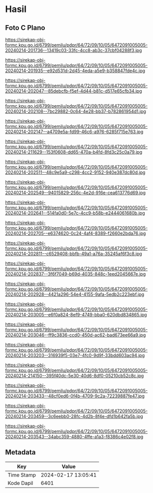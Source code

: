 # Hasil

## Foto C Plano

https://sirekap-obj-formc.kpu.go.id/6799/pemilu/pdpr/64/72/09/10/05/6472091005005-20240214-201736--13419c03-33fc-4cc8-ab3c-37cbf04288f3.jpg

https://sirekap-obj-formc.kpu.go.id/6799/pemilu/pdpr/64/72/09/10/05/6472091005005-20240214-201935--e92d531d-2d45-4eda-a5e9-b358847fde4c.jpg

https://sirekap-obj-formc.kpu.go.id/6799/pemilu/pdpr/64/72/09/10/05/6472091005005-20240214-202047--85debcfb-f5ef-4d44-b81c-d517e65cfb34.jpg

https://sirekap-obj-formc.kpu.go.id/6799/pemilu/pdpr/64/72/09/10/05/6472091005005-20240214-202108--7bc29882-0c64-4e28-bb37-b782861954d1.jpg

https://sirekap-obj-formc.kpu.go.id/6799/pemilu/pdpr/64/72/09/10/05/6472091005005-20240214-202147--a4709e5a-fd99-46c6-a976-6285f715e763.jpg

https://sirekap-obj-formc.kpu.go.id/6799/pemilu/pdpr/64/72/09/10/05/6472091005005-20240214-211629--153f0608-dd65-470a-b4fd-8fd3c25c0a79.jpg

https://sirekap-obj-formc.kpu.go.id/6799/pemilu/pdpr/64/72/09/10/05/6472091005005-20240214-202511--48c9e5a9-c298-4cc2-9152-940e387dc80d.jpg

https://sirekap-obj-formc.kpu.go.id/6799/pemilu/pdpr/64/72/09/10/05/6472091005005-20240214-202549--94015829-256c-4e2d-916e-cea613776d69.jpg

https://sirekap-obj-formc.kpu.go.id/6799/pemilu/pdpr/64/72/09/10/05/6472091005005-20240214-202641--514fa0d0-5e7c-4cc9-b58b-e2444061680b.jpg

https://sirekap-obj-formc.kpu.go.id/6799/pemilu/pdpr/64/72/09/10/05/6472091005005-20240214-202705--e6374620-0c24-4af4-8389-f2660e2bda76.jpg

https://sirekap-obj-formc.kpu.go.id/6799/pemilu/pdpr/64/72/09/10/05/6472091005005-20240214-202811--c6529408-bbfb-49a1-a76a-35245af6f3c8.jpg

https://sirekap-obj-formc.kpu.go.id/6799/pemilu/pdpr/64/72/09/10/05/6472091005005-20240214-202837--3f6f7049-b69d-4035-848c-1eed2045667e.jpg

https://sirekap-obj-formc.kpu.go.id/6799/pemilu/pdpr/64/72/09/10/05/6472091005005-20240214-202928--4421a296-54e4-4155-9afa-5edb2c223ebf.jpg

https://sirekap-obj-formc.kpu.go.id/6799/pemilu/pdpr/64/72/09/10/05/6472091005005-20240214-203005--e6f0a824-8ef9-4749-bba0-620dbd834865.jpg

https://sirekap-obj-formc.kpu.go.id/6799/pemilu/pdpr/64/72/09/10/05/6472091005005-20240214-203046--ff9c3836-ccd0-450d-ac62-bad673ee66a9.jpg

https://sirekap-obj-formc.kpu.go.id/6799/pemilu/pdpr/64/72/09/10/05/6472091005005-20240214-203203--316939f5-03e7-4fc0-9d9f-33bdd603ac94.jpg

https://sirekap-obj-formc.kpu.go.id/6799/pemilu/pdpr/64/72/09/10/05/6472091005005-20240214-214150--395f40dc-5e30-40d6-8df0-05210cb52c8c.jpg

https://sirekap-obj-formc.kpu.go.id/6799/pemilu/pdpr/64/72/09/10/05/6472091005005-20240214-203433--48cf0ed6-0f4b-4709-9c2a-72239887fe47.jpg

https://sirekap-obj-formc.kpu.go.id/6799/pemilu/pdpr/64/72/09/10/05/6472091005005-20240214-203459--3c6eebb0-28fc-4d2b-8f4e-dfd1b642fa5b.jpg

https://sirekap-obj-formc.kpu.go.id/6799/pemilu/pdpr/64/72/09/10/05/6472091005005-20240214-203543--34abc359-4880-4ffe-a1a3-f8386c4e02f8.jpg


## Metadata

| Key        | Value               |
| ---------- | ------------------- |
| Time Stamp | 2024-02-17 13:05:41 |
| Kode Dapil | 6401                |



